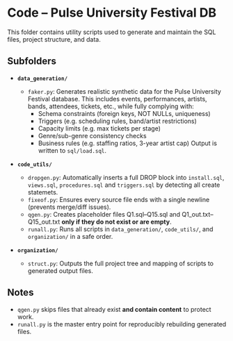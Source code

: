 
# Code – Pulse University Festival DB

This folder contains utility scripts used to generate and maintain the SQL files, project structure, and data.

## Subfolders

- **`data_generation/`**
  - `faker.py`: Generates realistic synthetic data for the Pulse University Festival database. This includes events, performances, artists, bands, attendees, tickets, etc., while fully complying with:
    - Schema constraints (foreign keys, NOT NULLs, uniqueness)
    - Triggers (e.g. scheduling rules, band/artist restrictions)
    - Capacity limits (e.g. max tickets per stage)
    - Genre/sub-genre consistency checks
    - Business rules (e.g. staffing ratios, 3-year artist cap)
    Output is written to `sql/load.sql`.

- **`code_utils/`**
  - `dropgen.py`: Automatically inserts a full DROP block into `install.sql`, `views.sql`, `procedures.sql` and `triggers.sql` by detecting all create statemets.
  - `fixeof.py`: Ensures every source file ends with a single newline (prevents merge/diff issues).
  - `qgen.py`: Creates placeholder files Q1.sql–Q15.sql and Q1_out.txt–Q15_out.txt **only if they do not exist or are empty**.
  - `runall.py`: Runs all scripts in `data_generation/`, `code_utils/`, and `organization/` in a safe order.

- **`organization/`**
  - `struct.py`: Outputs the full project tree and mapping of scripts to generated output files.

## Notes

- `qgen.py` skips files that already exist **and contain content** to protect work.
- `runall.py` is the master entry point for reproducibly rebuilding generated files.

